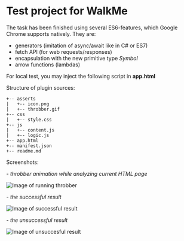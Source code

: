 # Test project for WalkMe

The task has been finished using several ES6-features, which Google Chrome supports natively.
They are:

* generators (imitation of async/await like in C# or ES7)
* fetch API (for web requests/responses)
* encapsulation with the new primitive type *Symbol*
* arrow functions (lambdas)

For local test, you may inject the following script in **app.html**

> <script type="text/javascript" async=""
>  src="https://cdn.walkme.com/users/7a75f78cb4644e4188ad82d063b1f54b/walkme_7a75f78cb4644e4188ad82d063b1f54b_https.js">
> </script>

Structure of plugin sources:

```
+-- asserts
|   +-- icon.png
|   +-- throbber.gif
+-- css
|   +-- style.css
+-- js
|   +-- content.js
|   +-- logic.js
+-- app.html
+-- manifest.json
+-- readme.md
```

Screenshots:

*- throbber animation while analyzing current HTML page*

![Image of running throbber](http://s13.postimg.org/a7smoslyv/Screenshot_84.png)

*- the successful result*

![Image of successful result](http://s28.postimg.org/al9iqs8l9/Screenshot_90.png)

*- the unsuccessful result*

![Image of unsuccesful result](http://s8.postimg.org/w22l18rtx/Screenshot_87.png)